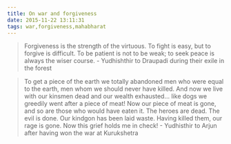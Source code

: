 ```yaml
---
title: On war and forgiveness
date: 2015-11-22 13:11:31
tags: war,forgiveness,mahabharat
---
```


> Forgiveness is the strength of the virtuous. To fight is easy, but to forgive is difficult. To be patient is not to be weak; to seek peace is always the wiser course. 
\- Yudhishthir to Draupadi during their exile in the forest

> To get a piece of the earth we totally abandoned men who were equal to the earth, men whom we should never have killed. And now we live with our kinsmen dead and our wealth exhausted... like dogs we greedily went after a piece of meat! Now our piece of meat is gone, and so are those who would have eaten it. The heroes are dead. The evil is done. Our kindgon has been laid waste. Having killed them, our rage is gone. Now this grief holds me in check!
\- Yudhisthir to Arjun after having won the war at Kurukshetra